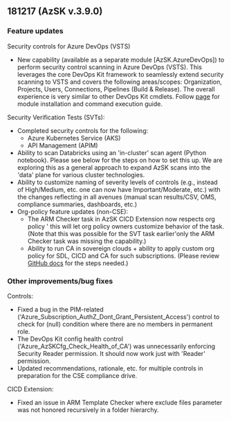 ## 181217 (AzSK v.3.9.0)

### Feature updates

Security controls for Azure DevOps (VSTS)

* New capability (available as a separate module [AzSK.AzureDevOps]) to perform security control scanning in Azure DevOps (VSTS). This leverages the core DevOps Kit framework to seamlessly extend security scanning to VSTS and covers the following areas/scopes: Organization, Projects, Users, Connections, Pipelines (Build & Release). The overall experience is very similar to other DevOps Kit cmdlets. 
Follow [page](../09-AzureDevOps(VSTS)-Security/Readme.md) for module installation and command execution guide. 

Security Verification Tests (SVTs):
* Completed security controls for the following:
	* Azure Kubernetes Service (AKS)
	* API Management (APIM)
* Ability to scan Databricks using an 'in-cluster' scan agent (Python notebook). Please see below for the steps on how to set this up. We are exploring this as a general approach to expand AzSK scans into the 'data' plane for various cluster technologies.
* Ability to customize naming of severity levels of controls (e.g., instead of High/Medium, etc. one can now have Important/Moderate, etc.) with the changes reflecting in all avenues (manual scan results/CSV, OMS, compliance summaries, dashboards, etc.)
* Org-policy feature updates (non-CSE):
	* The ARM Checker task in AzSK CICD Extension now respects org policy ' this will let org policy owners customize behavior of the task. (Note that this was possible for the SVT task earlier'only the ARM Checker task was missing the capability.)
	* Ability to run CA in sovereign clouds + ability to apply custom org policy for SDL, CICD and CA for such subscriptions. (Please review [GitHub docs](https://github.com/azsk/DevOpsKit-docs/blob/master/01-Subscription-Security/Readme.md#azsk-support-for-azure-government-and-azure-china-1) for the steps needed.)

### Other improvements/bug fixes

Controls: 
* Fixed a bug in the PIM-related ('Azure_Subscription_AuthZ_Dont_Grant_Persistent_Access') control to check for (null) condition where there are no members in permanent role. 
* The DevOps Kit config health control ('Azure_AzSKCfg_Check_Health_of_CA') was unnecessarily enforcing Security Reader permission. It should now work just with 'Reader' permission. 
* Updated recommendations, rationale, etc. for multiple controls in preparation for the CSE compliance drive.

CICD Extension:
* Fixed an issue in ARM Template Checker where exclude files parameter was not honored recursively in a folder hierarchy.
